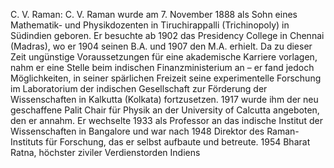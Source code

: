 C. V. Raman: C. V. Raman wurde am 7. November 1888 als Sohn eines Mathematik- und Physikdozenten in Tiruchirappalli (Trichinopoly) in Südindien geboren. Er besuchte ab 1902 das Presidency College in Chennai (Madras), wo er 1904 seinen B.A. und 1907 den M.A. erhielt. Da zu dieser Zeit ungünstige Voraussetzungen für eine akademische Karriere vorlagen, nahm er eine Stelle beim indischen Finanzministerium an – er fand jedoch Möglichkeiten, in seiner spärlichen Freizeit seine experimentelle Forschung im Laboratorium der indischen Gesellschaft zur Förderung der Wissenschaften in Kalkutta (Kolkata) fortzusetzen. 1917 wurde ihm der neu geschaffene Palit Chair für Physik an der University of Calcutta angeboten, den er annahm. Er wechselte 1933 als Professor an das indische Institut der Wissenschaften in Bangalore und war nach 1948 Direktor des Raman-Instituts für Forschung, das er selbst aufbaute und betreute. 1954 Bharat Ratna, höchster ziviler Verdienstorden Indiens
